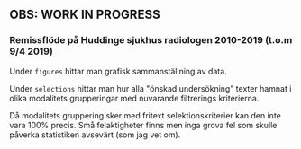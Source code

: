 ## OBS: WORK IN PROGRESS

### Remissflöde på Huddinge sjukhus radiologen 2010-2019 (t.o.m 9/4 2019)

Under `figures` hittar man grafisk sammanställning av data.

Under `selections` hittar man hur alla "önskad undersökning" texter hamnat i olika
modalitets grupperingar med nuvarande filtrerings kriterierna. 

Då modalitets gruppering sker med fritext selektionskriterier kan den inte vara
100% precis. Små felaktigheter finns men inga grova fel som skulle påverka statistiken
avsevärt (som jag vet om).


